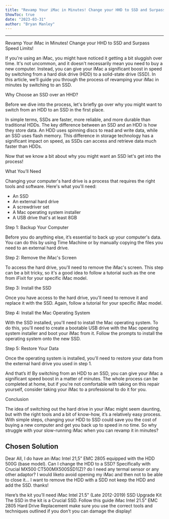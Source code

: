 ```yaml
---
title: "Revamp Your iMac in Minutes! Change your HHD to SSD and Surpass Speed Limits!"
ShowToc: true 
date: "2023-03-31"
author: "Bryan Manley"
---
```

*****
Revamp Your iMac in Minutes! Change your HHD to SSD and Surpass Speed Limits!

If you're using an iMac, you might have noticed it getting a bit sluggish over time. It's not uncommon, and it doesn't necessarily mean you need to buy a new computer. Instead, you can give your iMac a significant boost in speed by switching from a hard disk drive (HDD) to a solid-state drive (SSD). In this article, we’ll guide you through the process of revamping your iMac in minutes by switching to an SSD.

Why Choose an SSD over an HHD?

Before we dive into the process, let's briefly go over why you might want to switch from an HDD to an SSD in the first place.

In simple terms, SSDs are faster, more reliable, and more durable than traditional HDDs. The key difference between an SSD and an HDD is how they store data. An HDD uses spinning discs to read and write data, while an SSD uses flash memory. This difference in storage technology has a significant impact on speed, as SSDs can access and retrieve data much faster than HDDs.

Now that we know a bit about why you might want an SSD let's get into the process!

What You’ll Need

Changing your computer's hard drive is a process that requires the right tools and software. Here's what you'll need:

- An SSD
- An external hard drive
- A screwdriver set
- A Mac operating system installer
- A USB drive that's at least 8GB

Step 1: Backup Your Computer

Before you do anything else, it’s essential to back up your computer's data. You can do this by using Time Machine or by manually copying the files you need to an external hard drive.

Step 2: Remove the iMac's Screen

To access the hard drive, you'll need to remove the iMac's screen. This step can be a bit tricky, so it's a good idea to follow a tutorial such as the one from iFixit for your specific iMac model.

Step 3: Install the SSD

Once you have access to the hard drive, you'll need to remove it and replace it with the SSD. Again, follow a tutorial for your specific iMac model.

Step 4: Install the Mac Operating System

With the SSD installed, you'll need to install the Mac operating system. To do this, you'll need to create a bootable USB drive with the Mac operating system installer and boot your iMac from it. Follow the prompts to install the operating system onto the new SSD.

Step 5: Restore Your Data

Once the operating system is installed, you'll need to restore your data from the external hard drive you used in step 1.

And that’s it! By switching from an HDD to an SSD, you can give your iMac a significant speed boost in a matter of minutes. The whole process can be completed at home, but if you're not comfortable with taking on this repair yourself, consider taking your iMac to a professional to do it for you.

Conclusion

The idea of switching out the hard drive in your iMac might seem daunting, but with the right tools and a bit of know-how, it’s a relatively easy process. With simple steps, changing your HDD to SSD could save you the cost of buying a new computer and get you back up to speed in no time. So why struggle with your slow-running iMac when you can revamp it in minutes?


## Chosen Solution
 Dear All,
I do have an iMac Intel 21,5” EMC 2805  equipped with the HDD 500G (base model).
Can I change the HDD to a SSD? Specifically with Crucial MX500 CT500MX500SSD1(Z)?
do I need any termal sensor or any other adaptor? I would liketo avoid opening my iMac and then not to be able to close it…
I want to remove the HDD with a SDD not keep the HDD and add the SSD.
thanks!

 Here’s the kit you’ll need iMac Intel 21.5" (Late 2012-2019) SSD Upgrade Kit The SSD in the kit is a Crucial SSD.
Follow this guide iMac Intel 21.5" EMC 2805 Hard Drive Replacement make sure you use the correct tools and techniques outlined if you don’t you can damage the display!




